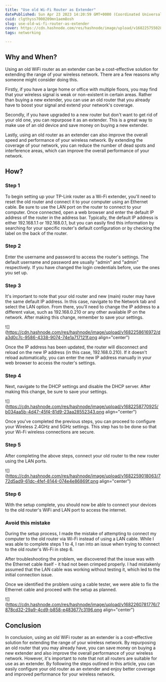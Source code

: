 ```yaml
---
title: "Use old Wi-Fi Router as Extender"
datePublished: Sun Apr 23 2023 14:20:59 GMT+0000 (Coordinated Universal Time)
cuid: clgthyss7000209mn1aem8osh
slug: use-old-wi-fi-router-as-extender
cover: https://cdn.hashnode.com/res/hashnode/image/upload/v1682257550284/7e685958-9106-4eaa-835a-30eb8f5e30a4.png
tags: networking

---
```


## Why and When?

Using an old WiFi router as an extender can be a cost-effective solution for extending the range of your wireless network. There are a few reasons why someone might consider doing this.

Firstly, if you have a large home or office with multiple floors, you may find that your wireless signal is weak or non-existent in certain areas. Rather than buying a new extender, you can use an old router that you already have to boost your signal and extend your network's coverage.

Secondly, if you have upgraded to a new router but don't want to get rid of your old one, you can repurpose it as an extender. This is a great way to make use of an old device and save money on buying a new extender.

Lastly, using an old router as an extender can also improve the overall speed and performance of your wireless network. By extending the coverage of your network, you can reduce the number of dead spots and interference areas, which can improve the overall performance of your network.

## How?

### Step 1

To begin setting up your TP-Link router as a Wi-Fi extender, you'll need to reset the old router and connect it to your computer using an Ethernet cable. Be sure to use the LAN port on the router to connect to your computer. Once connected, open a web browser and enter the default IP address of the router in the address bar. Typically, the default IP address is either 192.168.1.1 or 192.168.0.1, but you can easily find this information by searching for your specific router's default configuration or by checking the label on the back of the router.

### Step 2

Enter the username and password to access the router's settings. The default username and password are usually "admin" and "admin" respectively. If you have changed the login credentials before, use the ones you set up.

### Step 3

It's important to note that your old router and new (main) router may have the same default IP address. In this case, navigate to the Network tab and select the LAN option. From there, you'll need to change the IP address to a different value, such as 192.168.0.210 or any other available IP on the network. After making this change, remember to save your settings.

![](https://cdn.hashnode.com/res/hashnode/image/upload/v1682258616972/da3d0c7c-9586-4338-9074-74e1a717121f.png align="center")

Once the IP address has been updated, the router will disconnect and reload on the new IP address (in this case, 192.168.0.210). If it doesn't reload automatically, you can enter the new IP address manually in your web browser to access the router's settings.

### Step 4

Next, navigate to the DHCP settings and disable the DHCP server. After making this change, be sure to save your settings.

![](https://cdn.hashnode.com/res/hashnode/image/upload/v1682258770925/b034aa5b-4d47-45f4-81d9-23aa28552343.png align="center")

Once you've completed the previous steps, you can proceed to configure your Wireless 2.4GHz and 5GHz settings. This step has to be done so that your Wi-Fi wireless connections are secure.

### Step 5

After completing the above steps, connect your old router to the new router using the LAN ports.

![](https://cdn.hashnode.com/res/hashnode/image/upload/v1682259018063/772d5ad9-61dc-4fef-8144-074e4e86869f.png align="center")

### Step 6

With the setup complete, you should now be able to connect your devices to the old router's WiFi and LAN port to access the internet.

### Avoid this mistake

During the setup process, I made the mistake of attempting to connect my computer to the old router via Wi-Fi instead of using a LAN cable. While I was able to complete steps 1 to 4, I ran into an issue when trying to connect to the old router's Wi-Fi in step 6.

After troubleshooting the problem, we discovered that the issue was with the Ethernet cable itself - it had not been crimped properly. I had mistakenly assumed that the LAN cable was working without testing it, which led to the initial connection issue.

Once we identified the problem using a cable tester, we were able to fix the Ethernet cable and proceed with the setup as planned.

![](https://cdn.hashnode.com/res/hashnode/image/upload/v1682260781776/7878cd32-29a9-4cd9-b858-e483677c3196.png align="center")

## Conclusion

In conclusion, using an old WiFi router as an extender is a cost-effective solution for extending the range of your wireless network. By repurposing an old router that you may already have, you can save money on buying a new extender and also improve the overall performance of your wireless network. However, it's important to note that not all routers are suitable for use as an extender. By following the steps outlined in this article, you can easily configure your old router as an extender and enjoy better coverage and improved performance for your wireless network.